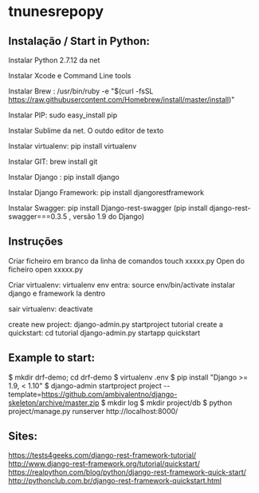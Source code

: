 # tnunesrepopy

## Instalação / Start in Python:

Instalar Python 2.7.12 da net

Instalar Xcode e Command Line tools

Instalar Brew : /usr/bin/ruby -e "$(curl -fsSL https://raw.githubusercontent.com/Homebrew/install/master/install)"

Instalar PIP: sudo easy_install pip

Instalar Sublime da net. O outdo editor de texto

Instalar virtualenv: pip install virtualenv

Instalar GIT: brew install git

Instalar Django : pip install django

Instalar Django Framework: pip install djangorestframework

Instalar Swagger: pip install Django-rest-swagger (pip install django-rest-swagger===0.3.5 , versão 1.9 do Django)

## Instruções
Criar ficheiro em branco da linha de comandos
touch xxxxx.py
Open do ficheiro
open xxxxx.py

Criar virtualenv: virtualenv env
entra: source env/bin/activate
instalar django e framework la dentro

sair virtualenv: deactivate

create new project: django-admin.py startproject tutorial
create a quickstart: cd tutorial
django-admin.py startapp quickstart



## Example to start: 
$ mkdir drf-demo; cd drf-demo 
$ virtualenv .env 
$ pip install "Django >= 1.9, < 1.10" 
$ django-admin startproject project --template=https://github.com/ambivalentno/django-skeleton/archive/master.zip 
$ mkdir log $ mkdir project/db
$ python project/manage.py runserver
http://localhost:8000/



## Sites:
https://tests4geeks.com/django-rest-framework-tutorial/
http://www.django-rest-framework.org/tutorial/quickstart/
https://realpython.com/blog/python/django-rest-framework-quick-start/
http://pythonclub.com.br/django-rest-framework-quickstart.html


